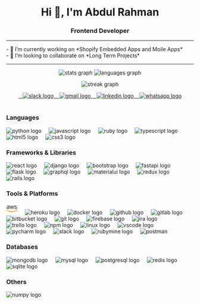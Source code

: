 <h1 align="center">Hi 👋, I'm Abdul Rahman</h1> <h3 align="center">Frontend Developer</h3> <hr /> - 🔭 I’m currently working on *Shopify Embedded Apps and Moile Apps* <br/>- 👯 I’m looking to collaborate on *Long Term Projects* <hr /> <p align="left"> </p> <div align="center">   <img src="https://github-readme-stats.vercel.app/api?username=muqeetjanjua&hide_title=false&hide_rank=false&show_icons=true&include_all_commits=true&count_private=true&disable_animations=false&theme=dracula&locale=en&hide_border=false" height="150" alt="stats graph"  />   <img src="https://github-readme-stats.vercel.app/api/top-langs?username=muqeetjanjua&locale=en&hide_title=false&layout=compact&card_width=320&langs_count=5&theme=dracula&hide_border=false" height="150" alt="languages graph"  /> </div> <div width="50">   <p></p> </div> <div align="center">   <img src="https://streak-stats.demolab.com?user=muqeetjanjua&locale=en&mode=daily&theme=dark&hide_border=false&border_radius=5&order=3" height="220" alt="streak graph"  /> </div> <p></p> <div align="center">   <a href="https://muqeetjanjua.slack.com" target="_blank">     <img src="https://img.shields.io/static/v1?message=Slack&logo=slack&label=&color=4A154B&logoColor=white&labelColor=&style=for-the-badge" height="35" alt="slack logo"  />   </a>   <a href="mailto:muqeetahmad25@gmail.com" target="_blank">     <img src="https://img.shields.io/static/v1?message=Gmail&logo=gmail&label=&color=D14836&logoColor=white&labelColor=&style=for-the-badge" height="35" alt="gmail logo"  />   </a>   <a href="www.linkedin.com/in/ muqeet-ahmad-523650214" target="_blank">     <img src="https://img.shields.io/static/v1?message=LinkedIn&logo=linkedin&label=&color=0077B5&logoColor=white&labelColor=&style=for-the-badge" height="35" alt="linkedin logo"  />   </a>   <a href="https://wa.me/923340148147?text=Hello%2C%20Muqeet%20How%20are%20you" target="_blank">     <img src="https://img.shields.io/static/v1?message=Whatsapp&logo=whatsapp&label=&color=25D366&logoColor=white&labelColor=&style=for-the-badge" height="35" alt="whatsapp logo"  />   </a> </div> <br clear="both"> <div align="left">   <!-- Languages -->   <h3>Languages</h3>   <img src="https://cdn.jsdelivr.net/gh/devicons/devicon/icons/python/python-original.svg" height="30" alt="python logo"  />   <img width="12" />   <img src="https://cdn.jsdelivr.net/gh/devicons/devicon/icons/javascript/javascript-original.svg" height="30" alt="javascript logo"  />   <img width="12" />   <img src="https://cdn.jsdelivr.net/gh/devicons/devicon/icons/ruby/ruby-original.svg" height="30" alt="ruby logo"  />   <img width="12" />   <img src="https://cdn.jsdelivr.net/gh/devicons/devicon/icons/typescript/typescript-original.svg" height="30" alt="typescript logo"  />   <img width="12" />   <img src="https://cdn.jsdelivr.net/gh/devicons/devicon/icons/html5/html5-original.svg" height="30" alt="html5 logo"  />   <img width="12" />   <img src="https://cdn.jsdelivr.net/gh/devicons/devicon/icons/css3/css3-original.svg" height="30" alt="css3 logo"  />   <!-- Frameworks & Libraries -->   <h3>Frameworks & Libraries</h3>   <img src="https://cdn.jsdelivr.net/gh/devicons/devicon/icons/react/react-original.svg" height="30" alt="react logo"  />   <img width="12" />   <img src="https://cdn.jsdelivr.net/gh/devicons/devicon/icons/django/django-plain.svg" height="30" alt="django logo"  />   <img width="12" />   <img src="https://cdn.jsdelivr.net/gh/devicons/devicon/icons/bootstrap/bootstrap-original.svg" height="30" alt="bootstrap logo"  />   <img width="12" />   <img src="https://cdn.jsdelivr.net/gh/devicons/devicon/icons/fastapi/fastapi-original.svg" height="30" alt="fastapi logo"  />   <img width="12" />   <img src="https://cdn.jsdelivr.net/gh/devicons/devicon/icons/flask/flask-original.svg" height="30" alt="flask logo"  />   <img width="12" />   <img src="https://cdn.jsdelivr.net/gh/devicons/devicon/icons/graphql/graphql-plain.svg" height="30" alt="graphql logo"  />   <img width="12" />   <img src="https://cdn.jsdelivr.net/gh/devicons/devicon/icons/materialui/materialui-original.svg" height="30" alt="materialui logo"  />   <img width="12" />   <img src="https://cdn.jsdelivr.net/gh/devicons/devicon/icons/redux/redux-original.svg" height="30" alt="redux logo"  />   <img width="12" />   <img src="https://cdn.jsdelivr.net/gh/devicons/devicon/icons/rails/rails-original-wordmark.svg" height="30" alt="rails logo"  />   <img width="12" />   <!-- Tools & Platforms -->   <h3>Tools & Platforms</h3>   <img src="https://raw.githubusercontent.com/devicons/devicon/master/icons/amazonwebservices/amazonwebservices-original-wordmark.svg" alt="aws" height="30"/>   <img width="12" />   <img src="https://cdn.jsdelivr.net/gh/devicons/devicon/icons/heroku/heroku-plain.svg" height="30" alt="heroku logo"  />   <img width="12" />   <img src="https://cdn.jsdelivr.net/gh/devicons/devicon/icons/docker/docker-original.svg" height="30" alt="docker logo"  />   <img width="12" />   <img src="https://cdn.jsdelivr.net/gh/devicons/devicon/icons/github/github-original.svg" height="30" alt="github logo"  />   <img width="12" />   <img src="https://cdn.jsdelivr.net/gh/devicons/devicon/icons/gitlab/gitlab-original.svg" height="30" alt="gitlab logo"  />   <img width="12" />   <img src="https://cdn.jsdelivr.net/gh/devicons/devicon/icons/bitbucket/bitbucket-original.svg" height="30" alt="bitbucket logo"  />   <img width="12" />   <img src="https://cdn.jsdelivr.net/gh/devicons/devicon/icons/git/git-original.svg" height="30" alt="git logo"  />   <img width="12" />   <img src="https://cdn.jsdelivr.net/gh/devicons/devicon/icons/firebase/firebase-plain.svg" height="30" alt="firebase logo"  />   <img width="12" />   <img src="https://cdn.jsdelivr.net/gh/devicons/devicon/icons/jira/jira-original.svg" height="30" alt="jira logo"  />   <img width="12" />   <img src="https://cdn.jsdelivr.net/gh/devicons/devicon/icons/trello/trello-plain.svg" height="30" alt="trello logo"  />   <img width="12" />   <img src="https://cdn.jsdelivr.net/gh/devicons/devicon/icons/npm/npm-original-wordmark.svg" height="30" alt="npm logo"  />   <img width="12" />   <img src="https://cdn.jsdelivr.net/gh/devicons/devicon/icons/linux/linux-original.svg" height="30" alt="linux logo"  />   <img width="12" />   <img src="https://cdn.jsdelivr.net/gh/devicons/devicon/icons/vscode/vscode-original.svg" height="30" alt="vscode logo"  />   <img width="12" />   <img src="https://cdn.jsdelivr.net/gh/devicons/devicon/icons/pycharm/pycharm-original.svg" height="30" alt="pycharm logo"  />   <img width="12" />   <img src="https://cdn.jsdelivr.net/gh/devicons/devicon/icons/slack/slack-original.svg" height="30" alt="slack logo"  />   <img width="12" />   <img src="https://cdn.jsdelivr.net/gh/devicons/devicon/icons/rubymine/rubymine-original.svg" height="30" alt="rubymine logo"  />   <img width="12" />   <img src="https://www.vectorlogo.zone/logos/getpostman/getpostman-icon.svg" alt="postman" height="30"/>   <!-- Databases -->   <h3>Databases</h3>   <img src="https://cdn.jsdelivr.net/gh/devicons/devicon/icons/mongodb/mongodb-original.svg" height="30" alt="mongodb logo"  />   <img width="12" />   <img src="https://cdn.jsdelivr.net/gh/devicons/devicon/icons/mysql/mysql-original.svg" height="30" alt="mysql logo"  />   <img width="12" />   <img src="https://cdn.jsdelivr.net/gh/devicons/devicon/icons/postgresql/postgresql-original.svg" height="30" alt="postgresql logo"  />   <img width="12" />   <img src="https://cdn.jsdelivr.net/gh/devicons/devicon/icons/redis/redis-original.svg" height="30" alt="redis logo"  />   <img width="12" />   <img src="https://cdn.jsdelivr.net/gh/devicons/devicon/icons/sqlite/sqlite-original.svg" height="30" alt="sqlite logo"  />   <!-- Others -->   <h3>Others</h3>   <img src="https://cdn.jsdelivr.net/gh/devicons/devicon/icons/numpy/numpy-original.svg" height="30" alt="numpy logo"  /> </div>  
